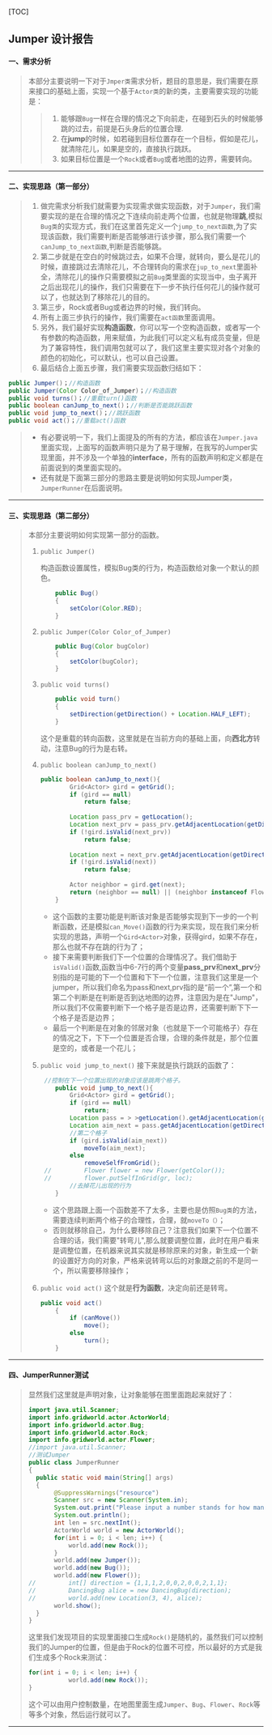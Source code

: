 
[TOC]

## Jumper 设计报告

#### 一、需求分析

> 本部分主要说明一下对于```Jmper类```需求分析，题目的意思是，我们需要在原来接口的基础上面，实现一个基于```Actor类```的新的类，主要需要实现的功能是：
>
> > 1. 能够跟```Bug```一样在合理的情况之下向前走，在碰到石头的时候能够跳的过去，前提是石头身后的位置合理.
> > 2. 在**jump**的时候，如若碰到目标位置存在一个目标，假如是花儿，就清除花儿，如果是空的，直接执行跳跃。
> > 3. 如果目标位置是一个```Rock```或者```Bug```或者地图的边界，需要转向。
***

#### 二、实现思路（第一部分）

> 1. 做完需求分析我们就需要为实现需求做实现函数，对于```Jumper```，我们需要实现的是在合理的情况之下连续向前走两个位置，也就是物理**跳**,模拟```Bug类```的实现方式，我们在这里首先定义一个```jump_to_next函数```,为了实现该函数，我们需要判断是否能够进行该步骤，那么我们需要一个```canJump_to_next函数```,判断是否能够跳。
> 2. 第二步就是在空白的时候跳过去，如果不合理，就转向，要么是花儿的时候，直接跳过去清除花儿，不合理转向的需求在```jup_to_next```里面补全，清除花儿的操作只需要模拟之前``Bug``类里面的实现当中，虫子离开之后出现花儿的操作，我们只需要在下一步不执行任何花儿的操作就可以了，也就达到了移除花儿的目的。
> 3. 第三步，Rock或者Bug或者边界的时候，我们转向。
> 4. 所有上面三步执行的操作，我们需要在```act函数```里面调用。
> 5. 另外，我们最好实现**构造函数**，你可以写一个空构造函数，或者写一个有参数的构造函数，用来赋值，为此我们可以定义私有成员变量，但是为了兼容特性，我们调用包就可以了，我们这里主要实现对各个对象的颜色的初始化，可以默认，也可以自己设置。
> 6. 最后结合上面五步骤，我们需要实现函数归结如下：

```java
public Jumper()；//构造函数
public Jumper(Color Color_of_Jumper)；//构造函数
public void turns()；//重载turn()函数
public boolean canJump_to_next()；//判断是否能跳跃函数
public void jump_to_next()；//跳跃函数
public void act()；//重载act()函数
```
> * 有必要说明一下，我们上面提及的所有的方法，都应该在```Jumper.java```里面实现，上面写的函数声明只是为了易于理解，在我写的Jumper实现里面，并不涉及一个单独的**interface**，所有的函数声明和定义都是在前面说到的类里面实现的。
> * 还有就是下面第三部分的思路主要是说明如何实现Jumper类，```JumperRunner```在后面说明。
***

#### 三、实现思路（第二部分）

> 本部分主要说明如何实现第一部分的函数。
>
> 1. ```public Jumper()```
>
>    构造函数设置属性，模拟Bug类的行为，构造函数给对象一个默认的颜色。
>
>    ```java
>        public Bug()
>        {
>            setColor(Color.RED);
>        }
>    ```
>
> 2. ```public Jumper(Color Color_of_Jumper)```
>
>    ```java
>        public Bug(Color bugColor)
>        {
>            setColor(bugColor);
>        }
>    ```
>    
> 3. ```public void turns()```
>
>    ```java
>        public void turn()
>        {
>            setDirection(getDirection() + Location.HALF_LEFT);
>        }
>    
>    ```
>    这个是重载的转向函数，这里就是在当前方向的基础上面，向**西北方**转动，注意Bug的行为是右转。
>    
> 4. ```public boolean canJump_to_next()```
>
>    ```java
>    public boolean canJump_to_next(){
>    		 Grid<Actor> gird = getGrid();
>    		 if (gird == null)
>    			 return false;
>    		 
>    		 Location pass_prv = getLocation();
>    		 Location next_prv = pass_prv.getAdjacentLocation(getDirection());//第一个格子
>    		 if (!gird.isValid(next_prv))
>    			 return false;
>    		 
>    		 Location next = next_prv.getAdjacentLocation(getDirection());//第二个格子
>    		 if (!gird.isValid(next))
>    			 return false;
>    		 
>    		 Actor neighbor = gird.get(next);
>    		 return (neighbor == null) || (neighbor instanceof Flower);	//空的或者花儿	 
>    	 }
>    ```
>    
>    * 这个函数的主要功能是判断该对象是否能够实现到下一步的一个判断函数，还是模拟```can_Move()```函数的行为来实现，现在我们来分析实现的思路，声明一个```Gird<Actor>```对象，获得gird，如果不存在，那么也就不存在跳的行为了；
>    * 接下来需要判断我们下一个位置的合理情况了。我们借助于```isValid()```函数,函数当中6-7行的两个变量**pass_prv**和**next_prv**分别指的是可能的下一个位置和下下一个位置，注意我们这里是一个jumper，所以我们命名为pass和next,prv指的是“前一个”,第一个和第二个判断是在判断是否到达地图的边界，注意因为是在"Jump"，所以我们不仅需要判断下一个格子是否是边界，还需要判断下下一个格子是否是边界；
>    * 最后一个判断是在对象的邻居对象（也就是下一个可能格子）存在的情况之下，下下一个位置是否合理，合理的条件就是，那个位置是空的，或者是一个花儿；
>    
> 5. ```public void jump_to_next()```
>     接下来就是执行跳跃的函数了：
>
>    ```java
>     //控制在下一个位置出现的对象应该是跳两个格子。
>     	 public void jump_to_next(){
>     		 Grid<Actor> gird = getGrid();
>     		 if (gird == null)
>     			 return;
>     		 Location pass = > >getLocation().getAdjacentLocation(getDirection());//第一个格子
>     		 Location aim_next = pass.getAdjacentLocation(getDirection());
>     		 //第二个格子
>     		 if (gird.isValid(aim_next))
>     			 moveTo(aim_next);
>     		 else
>     			 removeSelfFromGrid();
>     //		 Flower flower = new Flower(getColor());
>     //	     flower.putSelfInGrid(gr, loc);
>     		 //去掉花儿出现的行为
>     	 }
>    ```
>
>    * 这个思路跟上面一个函数差不了太多，主要也是仿照```Bug类```的方法，需要连续判断两个格子的合理性，合理，就```moveTo（）```；
>    * 否则就移除自己，为什么要移除自己？注意我们如果下一个位置不合理的话，我们需要"转弯儿",那么就要调整位置，此时在用户看来是调整位置，在机器来说其实就是移除原来的对象，新生成一个新的设置好方向的对象，严格来说转弯以后的对象跟之前的不是同一个，所以需要移除操作；
> 6. ```public void act()```
>     这个就是**行为函数**，决定向前还是转弯。
>
>    ```java
>    public void act()
>        {
>            if (canMove())
>                move();
>            else
>                turn();
>        } 
>    ```
***

#### 四、JumperRunner测试

> 显然我们这里就是声明对象，让对象能够在图里面跑起来就好了：
>
> ```java
> import java.util.Scanner;
> import info.gridworld.actor.ActorWorld;
> import info.gridworld.actor.Bug;
> import info.gridworld.actor.Rock;
> import info.gridworld.actor.Flower;
> //import java.util.Scanner; 
> //测试Jumper
> public class JumperRunner
> {
> 	public static void main(String[] args)
> 	{
> 		 @SuppressWarnings("resource")
> 		 Scanner src = new Scanner(System.in);
> 		 System.out.print("Please input a number stands for how many Rocks you want:");
> 		 System.out.println();
> 		 int len = src.nextInt();
> 		 ActorWorld world = new ActorWorld();
> 		 for(int i = 0; i < len; i++) {
> 			 world.add(new Rock());
> 		 }
> 		 world.add(new Jumper());
> 		 world.add(new Bug());
> 		 world.add(new Flower());
> //		 int[] direction = {1,1,1,2,0,0,2,0,0,2,1,1};
> //		 DancingBug alice = new DancingBug(direction);
> //		 world.add(new Location(3, 4), alice);
> 		 world.show();
> 	}
> }
> ```
>
> 这里我们发现项目的实现里面接口生成```Rock()```是随机的，虽然我们可以控制我们的Jumper的位置，但是由于Rock的位置不可控，所以最好的方式是我们生成多个Rock来测试：
>
> ```java
> for(int i = 0; i < len; i++) {
> 			 world.add(new Rock());
> }
> ```
>
> 这个可以由用户控制数量，在地图里面生成```Jumper```、```Bug```、```Flower```、```Rock```等等多个对象，然后运行就可以了。
***
